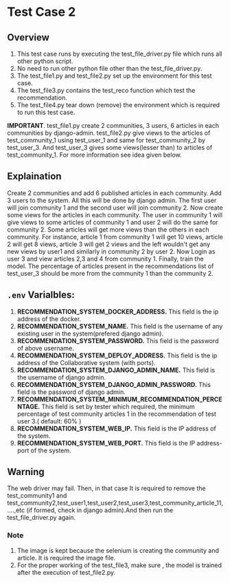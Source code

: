 # Test Case 2

## Overview
1. This test case runs by executing the test_file_driver.py file which runs all other python script.
2. No need to run other python file other than the test_file_driver.py.
3. The test_file1.py and test_file2.py set up the environment for this test case.
4. The test_file3.py contains the test_reco function which test the recommendation.
5. The test_file4.py tear down (remove) the environment which is required to run this test case.

__IMPORTANT__. test_file1.py create 2 communities, 3 users, 6 articles in each communities by django-admin.
test_file2.py give views to the articles of test_community_1 using test_user_1 and same for test_community_2 by test_user_3.
And test_user_3 gives some views(lesser than) to articles of test_community_1. For more information see idea given below.

## Explaination 
Create 2 communities and add 6 published articles in each community. Add 3
users to the system. All this will be done by django admin. The first user will join
community 1 and the second user will join community 2. Now create some views
for the articles in each community. The user in community 1 will give views to
some articles of community 1 and user 2 will do the same for community 2. Some
articles will get more views than the others in each community. For instance,
article 1 from community 1 will get 10 views, article 2 will get 8 views, article 3
will get 2 views and the left wouldn't get any new views by user1 and similarly in
community 2 by user 2. Now Login as user 3 and view articles 2,3 and 4 from
community 1. Finally, train the model.
The percentage of articles present in the recommendations list of test_user_3 should be more from the community 1 
than the  community 2.

## `.env` Varialbles:

1.  __RECOMMENDATION_SYSTEM_DOCKER_ADDRESS.__ This field is the ip address of the docker.
2.  __RECOMMENDATION_SYSTEM_NAME.__ This field is the username of any existing user in the system(prefered django admin).
3.  __RECOMMENDATION_SYSTEM_PASSWORD.__ This field is the password of above username.
4.  __RECOMMENDATION_SYSTEM_DEPLOY_ADDRESS.__ This field is the ip address of the Collaborative system (with ports).
5.  __RECOMMENDATION_SYSTEM_DJANGO_ADMIN_NAME.__ This field is the username of django admin.
6.  __RECOMMENDATION_SYSTEM_DJANGO_ADMIN_PASSWORD.__ This field is the password of django admin.
7.  __RECOMMENDATION_SYSTEM_MINIMUM_RECOMMENDATION_PERCENTAGE.__ This field is set by tester which required, the minimum percentage of test community articles 1 in the recommendation of test user 3.( default: 60% )
8. __RECOMMENDATION_SYSTEM_WEB_IP.__ This field is the IP address of the system.
9. __RECOMMENDATION_SYSTEM_WEB_PORT.__ This field is the IP address-port of the system.


## Warning
The web driver may fail. Then, in that case It is required to remove the test_community1 and test_community2,test_user1,test_user2,test_user3,test_community_article_11,....,etc (if formed, check in django admin).And then run the test_file_driver.py again.

### Note 
1. The image is kept because the selenium is creating the community and article. It is required the image file.
2. For the proper working of the test_file3, make sure , the model is trained after the execution of test_file2.py. 
